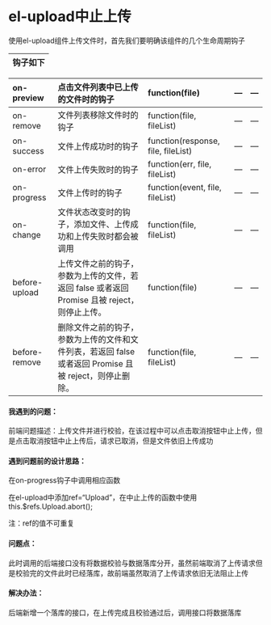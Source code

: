 # el-upload中止上传

使用el-upload组件上传文件时，首先我们要明确该组件的几个生命周期钩子

| 钩子如下 |
| :--- |


| on-preview | 点击文件列表中已上传的文件时的钩子 | function\(file\) | — | — |
| :--- | :--- | :--- | :--- | :--- |
| on-remove | 文件列表移除文件时的钩子 | function\(file, fileList\) | — | — |
| on-success | 文件上传成功时的钩子 | function\(response, file, fileList\) | — | — |
| on-error | 文件上传失败时的钩子 | function\(err, file, fileList\) | — | — |
| on-progress | 文件上传时的钩子 | function\(event, file, fileList\) | — | — |
| on-change | 文件状态改变时的钩子，添加文件、上传成功和上传失败时都会被调用 | function\(file, fileList\) | — | — |
| before-upload | 上传文件之前的钩子，参数为上传的文件，若返回 false 或者返回 Promise 且被 reject，则停止上传。 | function\(file\) | — | — |
| before-remove | 删除文件之前的钩子，参数为上传的文件和文件列表，若返回 false 或者返回 Promise 且被 reject，则停止删除。 | function\(file, fileList\) | — | — |

#### 我遇到的问题：

前端问题描述：上传文件并进行校验，在该过程中可以点击取消按钮中止上传，但是点击取消按钮中止上传后，请求已取消，但是文件依旧上传成功

#### 遇到问题前的设计思路：

在on-progress钩子中调用相应函数

在el-upload中添加ref=“Upload”，在中止上传的函数中使用this.$refs.Upload.abort\(\);

注：ref的值不可重复

#### 问题点：

此时调用的后端接口没有将数据校验与数据落库分开，虽然前端取消了上传请求但是校验完的文件此时已经落库，故前端虽然取消了上传请求依旧无法阻止上传

#### 解决办法：

后端新增一个落库的接口，在上传完成且校验通过后，调用接口将数据落库



